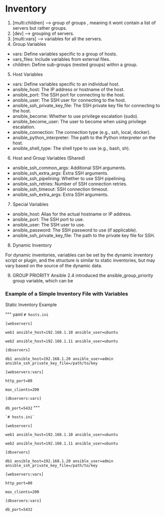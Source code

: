 # Inventory

1.  [multi:children] --> group of groups , meaning it wont contain a list of servers but rather groups.
2.  [dev] --> grouping of servers.
3.  [multi:vars] --> variables for all the servers.
4.	Group Variables

-   vars: Define variables specific to a group of hosts.
-   vars_files: Include variables from external files.
-   children: Define sub-groups (nested groups) within a group.

5. Host Variables

-   vars: Define variables specific to an individual host.
-   ansible_host: The IP address or hostname of the host.
-   ansible_port: The SSH port for connecting to the host.
-   ansible_user: The SSH user for connecting to the host.
-   ansible_ssh_private_key_file: The SSH private key file for connecting to the host.
-   ansible_become: Whether to use privilege escalation (sudo).
-   ansible_become_user: The user to become when using privilege escalation.
-   ansible_connection: The connection type (e.g., ssh, local, docker).
-   ansible_python_interpreter: The path to the Python interpreter on the host.
-   ansible_shell_type: The shell type to use (e.g., bash, sh).

6. Host and Group Variables (Shared)

-   ansible_ssh_common_args: Additional SSH arguments.
-   ansible_ssh_extra_args: Extra SSH arguments.
-   ansible_ssh_pipelining: Whether to use SSH pipelining.
-   ansible_ssh_retries: Number of SSH connection retries.
-   ansible_ssh_timeout: SSH connection timeout.
-   ansible_ssh_extra_args: Extra SSH arguments.

7. Special Variables

-   ansible_host: Alias for the actual hostname or IP address.
-   ansible_port: The SSH port to use.
-   ansible_user: The SSH user to use.
-   ansible_password: The SSH password to use (if applicable).
-   ansible_ssh_private_key_file: The path to the private key file for SSH.

8. Dynamic Inventory

For dynamic inventories, variables can be set by the dynamic inventory script or plugin, and the structure is similar to static inventories, but may vary based on the source of the dynamic data.

9. GROUP PRIORITY 
Ansible 2.4 introduced the ansible_group_priority group variable, which can be 

### Example of a Simple Inventory File with Variables

Static Inventory Example

""" yaml
`# hosts.ini`

`[webservers]`

`web1 ansible_host=192.168.1.10 ansible_user=ubuntu`

`web2 ansible_host=192.168.1.11 ansible_user=ubuntu`

`[dbservers]`

`db1 ansible_host=192.168.1.20 ansible_user=admin ansible_ssh_private_key_file=/path/to/key`

`[webservers:vars]`

`http_port=80`

`max_clients=200`

`[dbservers:vars]`

`db_port=5432`
"""

    `# hosts.ini`

`[webservers]`

`web1 ansible_host=192.168.1.10 ansible_user=ubuntu`

`web2 ansible_host=192.168.1.11 ansible_user=ubuntu`

`[dbservers]`

`db1 ansible_host=192.168.1.20 ansible_user=admin ansible_ssh_private_key_file=/path/to/key`

`[webservers:vars]`

`http_port=80`

`max_clients=200`

`[dbservers:vars]`

`db_port=5432`



<!--stackedit_data:
eyJoaXN0b3J5IjpbNjUzNjcwMTYxXX0=
-->